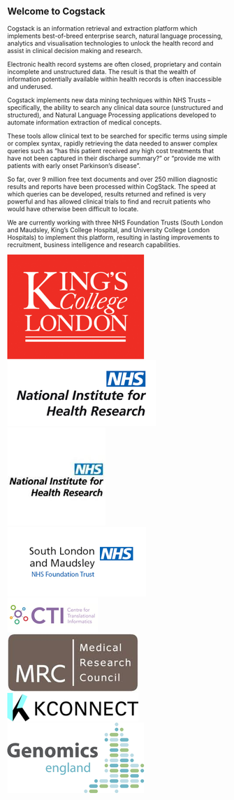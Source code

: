 ## Welcome to Cogstack

Cogstack is an information retrieval and extraction platform which implements best-of-breed enterprise search, natural language processing, analytics and visualisation technologies to unlock the health record and assist in clinical decision making and research.

Electronic health record systems are often closed, proprietary and contain incomplete and unstructured data. The result is that the wealth of information potentially available within health records is often inaccessible and underused.

Cogstack implements new data mining techniques within NHS Trusts – specifically, the ability to search any clinical data source (unstructured and structured), and Natural Language Processing applications developed to automate information extraction of medical concepts.

These tools allow clinical text to be searched for specific terms using simple or complex syntax, rapidly retrieving the data needed to answer complex queries such as “has this patient received any high cost treatments that have not been captured in their discharge summary?” or “provide me with patients with early onset Parkinson’s disease”.

So far, over 9 million free text documents and over 250 million diagnostic results and reports have been processed within CogStack. The speed at which queries can be developed, results returned and refined is very powerful and has allowed clinical trials to find and recruit patients who would have otherwise been difficult to locate.

We are currently working with three NHS Foundation Trusts (South London and Maudsley, King’s College Hospital, and University College London Hospitals) to implement this platform, resulting in lasting improvements to recruitment, business intelligence and research capabilities.



![Cogstack Pipeline](fig/KCL_boxed_redcmyk_A4-002-3.gif) ![Cogstack Pipeline](fig/logo-nhs.png) ![Cogstack Pipeline](fig/dnmkjemkekmbnegf.png) ![Cogstack Pipeline](fig/chdabdkadmelbenn.png) ![Cogstack Pipeline](fig/cti-banner.jpg) ![Cogstack Pipeline](fig/igimnobhggalgaln.png) ![Cogstack Pipeline](fig/kmlbdnlfopmabpbk.png) ![Cogstack Pipeline](fig/bojpdbeeffipbedm.png)
